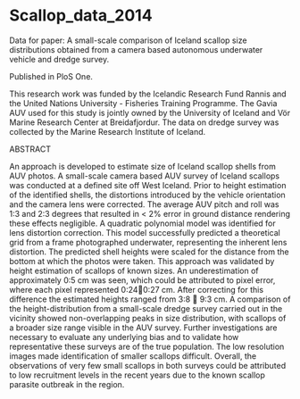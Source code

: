 Scallop_data_2014
=================

Data for paper: A small-scale comparison of Iceland scallop size distributions obtained from a camera based autonomous underwater vehicle and dredge survey.

Published in PloS One.

This research work was funded by the Icelandic Research Fund Rannis and the United Nations University - Fisheries Training Programme. The Gavia AUV used for this study is jointly owned by the University of Iceland and Vör Marine Research Center at Breidafjordur. The data on dredge survey was collected by the Marine Research Institute of Iceland.

ABSTRACT

An approach is developed to estimate size of Iceland scallop shells from AUV photos. A small-scale camera based AUV survey of Iceland scallops was conducted at a defined site off West Iceland. Prior to height estimation of the identified shells, the distortions introduced by the vehicle orientation and the camera lens were corrected. The average AUV pitch and roll was 1:3 and 2:3 degrees that resulted in < 2% error in ground distance rendering these effects negligible. A quadratic polynomial model was identified for lens distortion correction. This model successfully predicted a theoretical grid from a frame photographed underwater, representing the inherent lens distortion. The predicted shell heights were scaled for the distance from the bottom at which the photos were taken. This approach was validated by height estimation of scallops of known sizes. An underestimation of approximately 0:5 cm was seen, which could be attributed to pixel error, where each pixel represented 0:240:27 cm. After correcting for this difference the estimated heights ranged from 3:8 􀀀 9:3 cm. A comparison of the height-distribution from a small-scale dredge survey carried out in the vicinity showed non-overlapping peaks in size distribution, with scallops of a broader size range visible in the AUV survey. Further investigations are necessary to evaluate any underlying bias and to validate how representative these surveys are of the true population. The low resolution images made identification of smaller scallops
difficult. Overall, the observations of very few small scallops in both surveys could be attributed to low recruitment levels in the recent years due to the known scallop parasite outbreak in the region.

